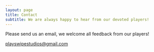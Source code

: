 ```yaml
---
layout: page
title: Contact
subtitle: We are always happy to hear from our devoted players!
---
```


Please send us an email, we welcome all feedback from our players! 

<playswipestudios@gmail.com>
